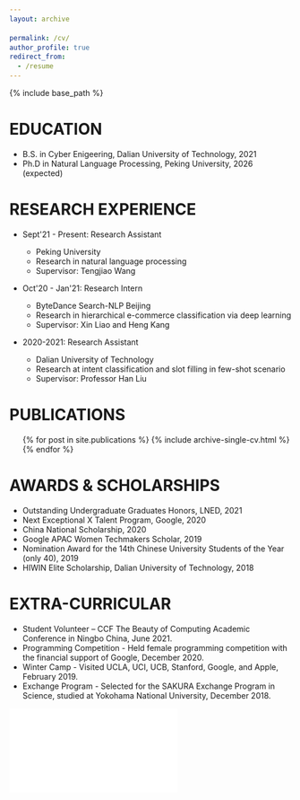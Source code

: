 ```yaml
---
layout: archive

permalink: /cv/
author_profile: true
redirect_from:
  - /resume
---
```


{% include base_path %}


EDUCATION
======
* B.S. in Cyber Enigeering, Dalian University of Technology, 2021
* Ph.D in Natural Language Processing, Peking University, 2026 (expected)

RESEARCH EXPERIENCE
======

* Sept'21 - Present: Research Assistant
  * Peking University
  * Research in natural language processing
  * Supervisor: Tengjiao Wang
  

* Oct'20 - Jan'21: Research Intern
  * ByteDance Search-NLP Beijing
  * Research in hierarchical e-commerce classification via deep learning
  * Supervisor: Xin Liao and Heng Kang
  
* 2020-2021: Research Assistant
  * Dalian University of Technology
  * Research at intent classification and slot filling in few-shot scenario
  * Supervisor: Professor Han Liu


PUBLICATIONS
======
  <ul>{% for post in site.publications %}
    {% include archive-single-cv.html %}
  {% endfor %}</ul>
  

AWARDS & SCHOLARSHIPS
======
* Outstanding Undergraduate Graduates Honors, LNED, 2021
* Next Exceptional X Talent Program, Google, 2020
* China National Scholarship, 2020
* Google APAC Women Techmakers Scholar, 2019 
* Nomination Award for the 14th Chinese University Students of the Year (only 40), 2019
* HIWIN Elite Scholarship, Dalian University of Technology, 2018

  
EXTRA-CURRICULAR
======
* Student Volunteer – CCF The Beauty of Computing Academic Conference in Ningbo China, June 2021.
* Programming Competition - Held female programming competition with the financial support of
Google, December 2020.
* Winter Camp - Visited UCLA, UCI, UCB, Stanford, Google, and Apple, February 2019.
* Exchange Program - Selected for the SAKURA Exchange Program in Science, studied at Yokohama
National University, December 2018.

![CV](/files/cv_fengzhang.pdf)